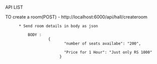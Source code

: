 API LIST

TO create a room(POST) - http://localhost:6000/api/hall/createroom

          * Send room details in body as json
              
              BODY :
                       {
                              "number of seats availabe": "200",
                             
                              "Price for 1 Hour": "Just only RS 1000" 
                            }
